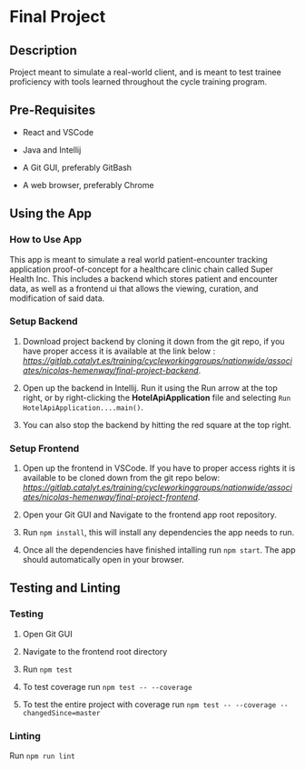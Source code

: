 # Final Project

## Description

Project meant to simulate a real-world client, and is meant to test trainee proficiency with tools learned throughout the cycle training program.

## Pre-Requisites

- React and VSCode

- Java and Intellij

- A Git GUI, preferably GitBash

- A web browser, preferably Chrome


## Using the App

### How to Use App

This app is meant to simulate a real world patient-encounter tracking application proof-of-concept for a healthcare clinic chain called Super Health Inc. This includes a backend which stores patient and encounter data, as well as a frontend ui that allows the viewing, curation, and modification of said data.

### Setup Backend

1. Download project backend by cloning it down from the git repo, if you have proper access it is available at the link below :
*https://gitlab.catalyt.es/training/cycleworkinggroups/nationwide/associates/nicolas-hemenway/final-project-backend*.

2. Open up the backend in Intellij. Run it using the Run arrow at the top right, or by right-clicking the **HotelApiApplication** file and selecting `Run HotelApiApplication....main()`.

3. You can also stop the backend by hitting the red square at the top right.

### Setup Frontend

1. Open up the frontend in VSCode. If you have to proper access rights it is available to be cloned down from the git repo below:
*https://gitlab.catalyt.es/training/cycleworkinggroups/nationwide/associates/nicolas-hemenway/final-project-frontend*.

2. Open your Git GUI and Navigate to the frontend app root repository.

3. Run `npm install`, this will install any dependencies the app needs to run.

4. Once all the dependencies have finished intalling run `npm start`. The app should automatically open in your browser.


## Testing and Linting

### Testing

1. Open Git GUI

2. Navigate to the frontend root directory

3. Run `npm test`

4. To test coverage run `npm test -- --coverage`

5. To test the entire project with coverage run `npm test -- --coverage --changedSince=master`

### Linting

Run `npm run lint`
